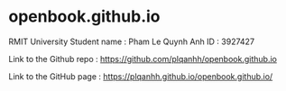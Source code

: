 # openbook.github.io

RMIT University
Student name : Pham Le Quynh Anh
ID : 3927427

Link to the Github repo : https://github.com/plqanhh/openbook.github.io

Link to the GitHub page : https://plqanhh.github.io/openbook.github.io/
